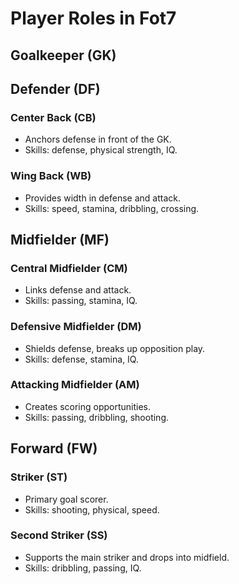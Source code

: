 # Player Roles in Fot7

## Goalkeeper (GK)

## Defender (DF)
### Center Back (CB)
- Anchors defense in front of the GK.
- Skills: defense, physical strength, IQ.

### Wing Back (WB)
- Provides width in defense and attack.
- Skills: speed, stamina, dribbling, crossing.

## Midfielder (MF)
### Central Midfielder (CM)
- Links defense and attack.
- Skills: passing, stamina, IQ.

### Defensive Midfielder (DM)
- Shields defense, breaks up opposition play.
- Skills: defense, stamina, IQ.

### Attacking Midfielder (AM)
- Creates scoring opportunities.
- Skills: passing, dribbling, shooting.

## Forward (FW)
### Striker (ST)
- Primary goal scorer.
- Skills: shooting, physical, speed.

### Second Striker (SS)
- Supports the main striker and drops into midfield.
- Skills: dribbling, passing, IQ.
